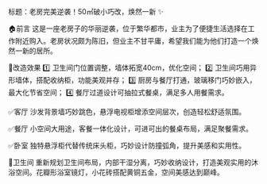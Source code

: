 标题：老房完美逆袭！50㎡破小巧改，焕然一新 ✨

🏠前言
这是一座老房子的华丽逆袭，位于繁华都市，业主为了便捷生活选择在工作附近购入。老房状况颇为陈旧，但业主不甘平庸，希望我们能为他们打造一个焕然一新的居所。

🌈改造效果
1️⃣ 卫生间门位置调整，墙体拓宽40cm，优化空间；
2️⃣ 卫生间巧用异形墙体，搭配收纳柜，功能美观并存；
3️⃣ 厨房与餐厅打通，玻璃移门巧妙嵌入，最大化节省空间；
4️⃣ 餐厅过道设计可抽拉式餐桌，满足多人用餐需求。

✅客厅
沙发背景墙巧妙跳色，悬浮电视柜增添空间层次，创造轻松舒适氛围。

✅餐厅
小空间大用途，客餐一体化设计，可进可出的餐桌布局，满足聚餐需求。

✅卧室
独特悬浮柜代替传统床头柜，巧妙设计防撞弧角，提升美感和实用性。

🚾卫生间
重新规划卫生间布局，内部干湿分离，巧妙收纳设计，打造美观实用的沐浴空间。花瓣形浴室镜灯，小花砖搭配黄铜五金，空间美感达到巅峰。